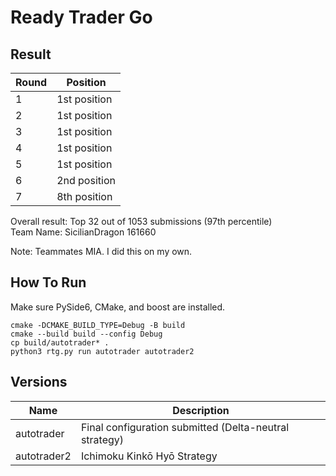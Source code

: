 # Ready Trader Go

## Result

| Round          | Position   |
| -------------  | ------------- | 
| 1    |  1st position|
| 2    |  1st position |
| 3    |  1st position |
| 4    |  1st position |
| 5    |  1st position |
| 6    |  2nd position |
| 7    |  8th position |

Overall result: Top 32 out of 1053 submissions (97th percentile)</br>
Team Name: SicilianDragon 161660

Note: Teammates MIA. I did this on my own.




## How To Run

Make sure PySide6, CMake, and boost are installed.

```shell
cmake -DCMAKE_BUILD_TYPE=Debug -B build  
cmake --build build --config Debug     
cp build/autotrader* .  
python3 rtg.py run autotrader autotrader2 
```

## Versions
| Name          | Description   |
| ------------- | ------------- | 
| autotrader    |  Final configuration submitted (Delta-neutral strategy)|
| autotrader2   |  Ichimoku Kinkō Hyō Strategy |



